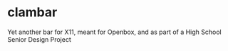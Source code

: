 # clambar
Yet another bar for X11, meant for Openbox, and as part of a High School Senior Design Project
